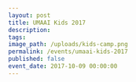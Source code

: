 ```yaml
---
layout: post
title: UMAAI Kids 2017
description:
tags: 
image_path: /uploads/kids-camp.png
permalink: /events/umaai-kids-2017
published: false
event_date: 2017-10-09 00:00:00
---
```

